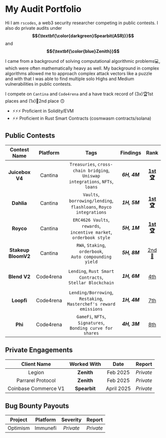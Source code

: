 # My Audit Portfolio

Hi I am `rscodes`, a web3 security researcher competing in public contests. I also do private audits under **$${\textbf{\color{darkgreen}Spearbit(ASR)}}$$** and **$${\textbf{\color{blue}Zenith}}$$**

I came from a background of solving computational algorithmic problems💻, which were often mathematically heavy as well. My background in complex algorithms allowed me to approach complex attack vectors like a puzzle and with that I was able to find multiple solo Highs and Medium vulnerabilities in public contests.

I compete on `Cantina` and `Code4rena` and a have track record of (3x)🏆1st places and (1x)🥈2nd place 🙃
  * ⚡⚡⚡ Proficient in Solidity/EVM 
  * ⚡⚡ Proficient in Rust Smart Contracts (cosmwasm contracts/solana)

## Public Contests

| Contest Name | Platform | Tags | Findings | Rank |
|:------------:|:--------:|:----:|:--------:|:----:|
| **Juicebox V4**| Cantina | `Treasuries`, `cross-chain bridging`, <br>`Uniswap integrations`, `NFTs`, `loans` | <h5>6H, 4M</h5> | **[1st 🏆](https://cantina.xyz/competitions/8d7bdfb9-cf19-4294-95d0-763af5d425b4/leaderboard)** |
| **Dahlia** | Cantina | `Vaults`, `borrowing/lending`, <br>`flashloans`, `Royco integrations` | <h5>1H, 5M</h5> | **[1st 🏆](https://cantina.xyz/competitions/691ce303-f137-437a-bf34-aef87dfe983b/leaderboard)** |
| **Royco** | Cantina | `ERC4626 Vaults`, `rewards`, <br>`incentive market`, `orderbook style` | <h5>5H, 1M</h5> | **[1st 🏆](https://cantina.xyz/competitions/fadb5a8f-e39c-4a6b-89f6-a03858bb8602/leaderboard)** |
| **Stakeup<br>BloomV2** | Cantina | `RWA`, `Staking`, `orderbook`,<br> `Auto compounding yield` | <h5>5H, 8M</h5> | [2nd 🥈](https://cantina.xyz/competitions/61087007-c7e9-4c4e-9d90-4e118933fecf/leaderboard) |
| **Blend V2** | Code4rena | `Lending`, `Rust Smart Contracts`,<br> `Stellar Blockchain` | <h5>1H, 6M</h5> | [4th](https://code4rena.com/audits/2025-02-blend-v2-audit-certora-formal-verification) |
| **Loopfi** | Code4rena | `Lending/Borrowing`, `Restaking`,<br>`Masterchef's reward emissions` | <h5>1H, 4M</h5> | [7th](https://code4rena.com/audits/2024-07-loopfi) |
| **Phi** | Code4rena | `GameFi`, `NFTs`, `Signatures`,<br>`Bonding curve for shares` | <h5>4H, 3M</h5> | [8th](https://code4rena.com/audits/2024-08-phi) |

## Private Engagements
| Client Name | Worked With | Date | Report |
|:-----------:|:-----------:|:----:|:------:|
| Legion | **Zenith** | Feb 2025 | _Private_ |
| Parrarel Protocol | **Zenith** | Feb 2025 | _Private_ |
| Coinbase Commerce V1 | **Spearbit** | April 2025 | _Private_ |

## Bug Bounty Payouts
| Project | Platform | Severity | Report |
|:-------:|:--------:|:--------:|:------:|
| Optimism | Immunefi | _Private_ | _Private_ |
